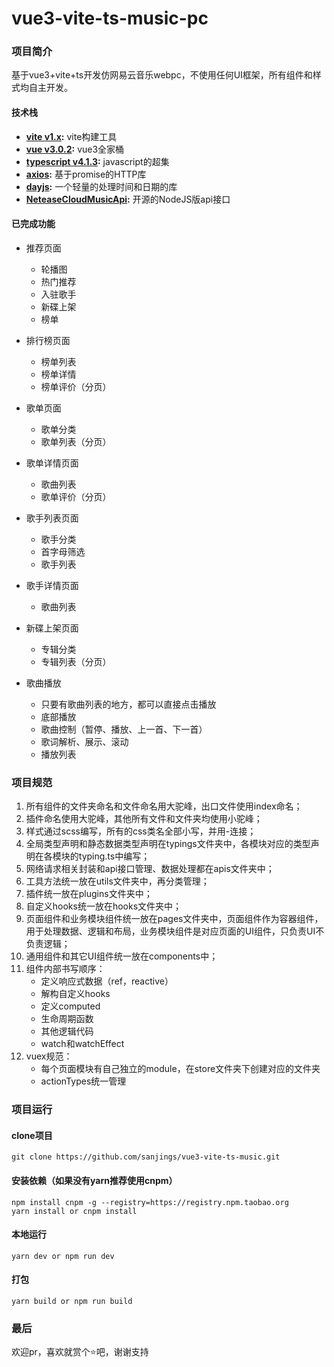 # vue3-vite-ts-music-pc

### 项目简介
基于vue3+vite+ts开发仿网易云音乐webpc，不使用任何UI框架，所有组件和样式均自主开发。

#### 技术栈
- **[vite v1.x](https://github.com/vitejs/vite/tree/1.x):**  vite构建工具
- **[vue v3.0.2](https://github.com/vuejs/vue):**  vue3全家桶 
- **[typescript v4.1.3](https://github.com/microsoft/TypeScript):**  javascript的超集 
- **[axios](https://github.com/axios/axios):**  基于promise的HTTP库
- **[dayjs](https://github.com/iamkun/dayjs):**  一个轻量的处理时间和日期的库
- **[NeteaseCloudMusicApi](https://github.com/Binaryify/NeteaseCloudMusicApi):**  开源的NodeJS版api接口 

#### 已完成功能
  - 推荐页面
    - 轮播图
    - 热门推荐
    - 入驻歌手
    - 新碟上架
    - 榜单

  - 排行榜页面
    - 榜单列表
    - 榜单详情
    - 榜单评价（分页）

  - 歌单页面
    - 歌单分类
    - 歌单列表（分页）

  - 歌单详情页面
    - 歌曲列表
    - 歌单评价（分页）

  - 歌手列表页面
    - 歌手分类
    - 首字母筛选
    - 歌手列表

  - 歌手详情页面
    - 歌曲列表

  - 新碟上架页面
    - 专辑分类
    - 专辑列表（分页）

  - 歌曲播放
    - 只要有歌曲列表的地方，都可以直接点击播放
    - 底部播放
    - 歌曲控制（暂停、播放、上一首、下一首）
    - 歌词解析、展示、滚动
    - 播放列表
    
### 项目规范
1. 所有组件的文件夹命名和文件命名用大驼峰，出口文件使用index命名；
2. 插件命名使用大驼峰，其他所有文件和文件夹均使用小驼峰；
3. 样式通过scss编写，所有的css类名全部小写，并用-连接；
4. 全局类型声明和静态数据类型声明在typings文件夹中，各模块对应的类型声明在各模块的typing.ts中编写；
5. 网络请求相关封装和api接口管理、数据处理都在apis文件夹中；
6. 工具方法统一放在utils文件夹中，再分类管理；
7. 插件统一放在plugins文件夹中；
8. 自定义hooks统一放在hooks文件夹中；
9. 页面组件和业务模块组件统一放在pages文件夹中，页面组件作为容器组件，用于处理数据、逻辑和布局，业务模块组件是对应页面的UI组件，只负责UI不负责逻辑；
10. 通用组件和其它UI组件统一放在components中；
11. 组件内部书写顺序：
    - 定义响应式数据（ref，reactive）
    - 解构自定义hooks
    - 定义computed
    - 生命周期函数
    - 其他逻辑代码
    - watch和watchEffect
12. vuex规范：
    - 每个页面模块有自己独立的module，在store文件夹下创建对应的文件夹
    - actionTypes统一管理
    
### 项目运行
#### clone项目
```
git clone https://github.com/sanjings/vue3-vite-ts-music.git
```
#### 安装依赖（如果没有yarn推荐使用cnpm）
```
npm install cnpm -g --registry=https://registry.npm.taobao.org
yarn install or cnpm install
```

#### 本地运行
```
yarn dev or npm run dev
```
#### 打包
```
yarn build or npm run build
```

### 最后
欢迎pr，喜欢就赏个⭐吧，谢谢支持
